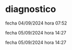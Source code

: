 # diagnostico
fecha 04/09/2024    hora 07:52

fecha 05/09/2024    hora 14:27

fecha 05/09/2024    hora 14:27

